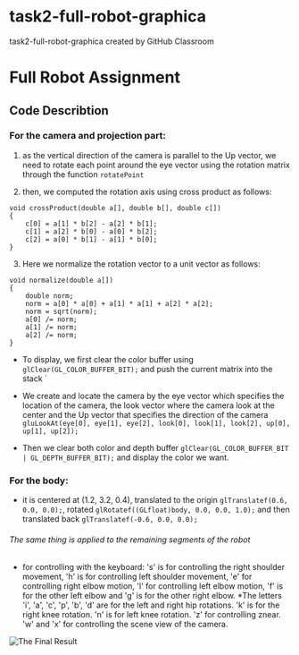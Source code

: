 # task2-full-robot-graphica
task2-full-robot-graphica created by GitHub Classroom
# Full Robot Assignment

## Code Describtion

### For the camera and projection part: 
1. as the vertical direction of the camera is parallel to the Up vector, we need to rotate each point around the eye vector using the rotation matrix through the function `rotatePoint`
 		
2. then, we computed the rotation axis using cross product as follows:

```
void crossProduct(double a[], double b[], double c[])
{
    c[0] = a[1] * b[2] - a[2] * b[1];
    c[1] = a[2] * b[0] - a[0] * b[2];
    c[2] = a[0] * b[1] - a[1] * b[0];
}
```
3. Here we normalize the rotation vector to a unit vector as follows:
```
void normalize(double a[])
{
    double norm;
    norm = a[0] * a[0] + a[1] * a[1] + a[2] * a[2];
    norm = sqrt(norm);
    a[0] /= norm;
    a[1] /= norm;
    a[2] /= norm;
}
```
* To display, we first clear the color buffer using `glClear(GL_COLOR_BUFFER_BIT);` and push the current matrix into the stack `
    
* We create and locate the camera by the eye vector which specifies the location of the camera, the look vector where the camera look at the center and the Up vector that specifies the direction of the camera `gluLookAt(eye[0], eye[1], eye[2], look[0], look[1], look[2], up[0], up[1], up[2]);` 
   
* Then we clear both color and depth buffer `glClear(GL_COLOR_BUFFER_BIT | GL_DEPTH_BUFFER_BIT);` and display the color we want.

### For the body:
* it is centered at (1.2, 3.2, 0.4), translated to the origin `glTranslatef(0.6, 0.0, 0.0);`, rotated `glRotatef((GLfloat)body, 0.0, 0.0, 1.0);` and then translated back `glTranslatef(-0.6, 0.0, 0.0);`
###### The same thing is applied to the remaining segments of the robot 

* for controlling with the keyboard:
's' is for controlling the right shoulder movement, 'h' is for controlling left shoulder movement, 'e' for controlling right elbow motion, 'l' for controlling left elbow motion, 'f' is for the other left elbow and 'g' is for the other right elbow.
*The letters 'i', 'a', 'c', 'p', 'b', 'd' are for the left and right hip rotations.
'k' is for the right knee rotation.
'n' is for left knee rotation.
'z' for controlling znear.
'w' and 'x' for controlling the scene view of the camera.
   
 ![The Final Result](https://i.imgur.com/VyYojUE.png)
